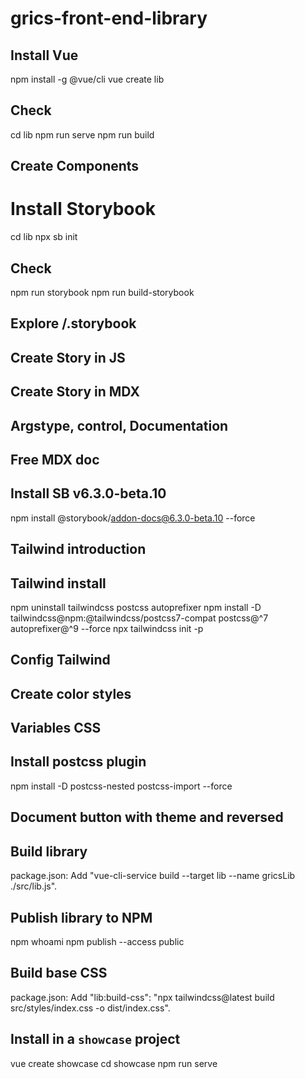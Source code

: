 # grics-front-end-library

## Install Vue
npm install -g @vue/cli
vue create lib

## Check
cd lib
npm run serve
npm run build

## Create Components
# Install Storybook
cd lib
npx sb init

## Check
npm run storybook
npm run build-storybook

## Explore /.storybook

## Create Story in JS

## Create Story in MDX

## Argstype, control, Documentation

## Free MDX doc

## Install SB v6.3.0-beta.10
npm install @storybook/addon-docs@6.3.0-beta.10 --force

## Tailwind introduction

## Tailwind install
npm uninstall tailwindcss postcss autoprefixer
npm install -D tailwindcss@npm:@tailwindcss/postcss7-compat postcss@^7 autoprefixer@^9 --force
npx tailwindcss init -p

## Config Tailwind

## Create color styles
## Variables CSS

## Install postcss plugin
npm install -D postcss-nested postcss-import --force

## Document button with theme and reversed

## Build library
package.json: Add "vue-cli-service build --target lib --name gricsLib ./src/lib.js".

## Publish library to NPM
npm whoami
npm publish --access public 

## Build base CSS
package.json: Add "lib:build-css": "npx tailwindcss@latest build src/styles/index.css -o dist/index.css".

## Install in a `showcase` project
vue create showcase
cd showcase
npm run serve
